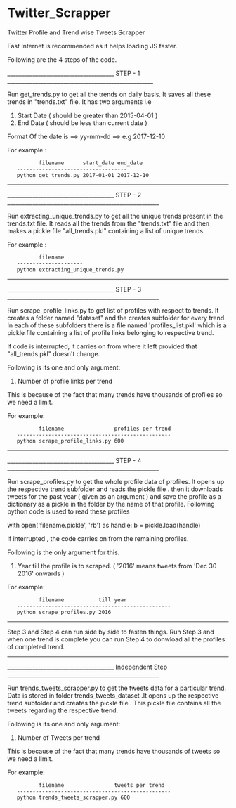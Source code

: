 # Twitter_Scrapper
Twitter Profile and Trend wise Tweets Scrapper

Fast Internet is recommended as it helps loading JS faster.

Following are the 4 steps of the code.

______________________________________    STEP - 1    ____________________________________________________

Run get_trends.py to get all the trends on daily basis. It saves all these trends in "trends.txt" file.
It has two arguments i.e
1) Start Date ( should be greater than 2015-04-01 )
2) End Date ( should be less than current date )

Format Of the date is ==> yy-mm-dd ==> e.g 2017-12-10

For example :

              filename      start_date end_date
       -----------------------------------
       python get_trends.py 2017-01-01 2017-12-10

____________________________________________________________________________________________________________

______________________________________    STEP - 2    ______________________________________________________

Run extracting_unique_trends.py to get all the unique trends present in the trends.txt file. It reads all the
trends from the "trends.txt" file and then makes a pickle file "all_trends.pkl" containing a list of unique
trends.

For example :

              filename
       ---------------------
       python extracting_unique_trends.py
____________________________________________________________________________________________________________

______________________________________    STEP - 3    ______________________________________________________

Run scrape_profile_links.py to get list of profiles with respect to trends. It creates a folder named "dataset"
and the creates subfolder for every trend. In each of these subfolders there is a file named 'profiles_list.pkl'
which is a pickle file containing a list of profile links belonging to respective trend.

If code is interrupted, it carries on from where it left provided that "all_trends.pkl" doesn't change.

Following is its one and only argument:
1) Number of profile links per trend

This is because of the fact that many trends have thousands of profiles so we need a limit.

For example:

              filename                profiles per trend
       -------------------------------------------------
       python scrape_profile_links.py 600
____________________________________________________________________________________________________________

______________________________________    STEP - 4    ______________________________________________________

Run scrape_profiles.py to get the whole profile data of profiles. It opens up the respective trend subfolder
and reads the pickle file . then it downloads tweets for the past year ( given as an argument ) and save the
profile as a dictionary as a pickle in the folder by the name of that profile. Following python code is used
to read these profiles

with open('filename.pickle', 'rb') as handle:
    b = pickle.load(handle)

If interrupted , the code carries on from the remaining profiles.

Following is the only argument for this.
1) Year till the profile is to scraped. ( '2016' means tweets from 'Dec 30 2016' onwards )

For example:

              filename           till year
       -------------------------------------------------
       python scrape_profiles.py 2016
____________________________________________________________________________________________________________

Step 3 and Step 4 can run side by side to fasten things.
Run Step 3 and when one trend is complete you can run Step 4 to donwload all the profiles of completed trend.


____________________________________________________________________________________________________________

______________________________________    Independent Step    ______________________________________________________

Run trends_tweets_scrapper.py to get the tweets data for a particular trend. Data is stored in folder
trends_tweets_dataset .It opens up the respective trend subfolder
and creates the pickle file . This pickle file contains all the tweets regarding the respective trend.

Following is its one and only argument:
1) Number of Tweets per trend

This is because of the fact that many trends have thousands of tweets so we need a limit.

For example:

              filename                tweets per trend
       -------------------------------------------------
       python trends_tweets_scrapper.py 600
